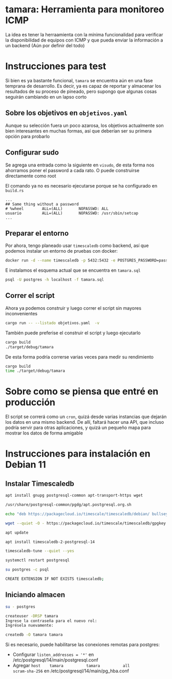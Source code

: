# tamara: Herramienta para monitoreo ICMP

La idea es tener la herraamienta con la mínima funcionalidad para verificar la disponibilidad de equipos con ICMP y que pueda enviar la información a un backend (Aún por definir del todo)

# Instrucciones para test

Si bien es ya bastante funcional, `tamara` se encuentra aún en una fase temprana de desarrollo. Es decir, ya es capaz de reportar y almacenar los resultados de su proceso de pineado, pero supongo que algunas cosas seguirán cambiando en un lapso corto

## Sobre los objetivos en `objetivos.yaml`
Aunque su selección fuera un poco azarosa, los objetivos actualmente son bien interesantes en muchas formas, así que deberían ser su primera opción para probarlo

## Configurar sudo
Se agrega una entrada como la siguiente en `visudo`, de esta forma nos ahorramos poner el password a cada rato. O puede construirse directamente como root

El comando ya no es necesario ejecutarse porque se ha configurado en `build.rs`
```
...
## Same thing without a password
# %wheel        ALL=(ALL)       NOPASSWD: ALL
usuario         ALL=(ALL)	    NOPASSWD: /usr/sbin/setcap
...
```
## Preparar el entorno
Por ahora, tengo planeado usar `timescaledb` como backend, así que podemos instalar un entorno de pruebas con docker:
```bash
docker run -d --name timescaledb -p 5432:5432 -e POSTGRES_PASSWORD=password timescale/timescaledb:latest-pg13-oss
```

E instalamos el esquema actual que se encuentra en `tamara.sql`
```bash
psql -U postgres -h localhost -f tamara.sql
```

## Correr el script 
Ahora ya podemos construir y luego correr el script sin mayores inconvenientes
```bash
cargo run -- --listado objetivos.yaml  -v
```
También puede preferise el construir el script y luego ejecutarlo
```bash
cargo build
./target/debug/tamara
```
De esta forma podría correrse varias veces para medir su rendimiento
```bash
cargo build
time ./target/debug/tamara
```

# Sobre como se piensa que entré en producción
El script se correrá como un `cron`, quizá desde varias instancias que dejarán los datos en una mismo backend. De allí, faltará hacer una API, que incluso podría servir para otras aplicaciones, y quizá un pequeño mapa para mostrar los datos de forma amigable

# Instrucciones para instalación en Debian 11

## Instalar Timescaledb
```bash
apt install gnupg postgresql-common apt-transport-https wget

/usr/share/postgresql-common/pgdg/apt.postgresql.org.sh

echo "deb https://packagecloud.io/timescale/timescaledb/debian/ bullseye main" > /etc/apt/sources.list.d/timescaledb.list

wget --quiet -O - https://packagecloud.io/timescale/timescaledb/gpgkey | gpg --dearmor > /etc/apt/trusted.gpg.d/timescaledb.gpg

apt update

apt install timescaledb-2-postgresql-14

timescaledb-tune --quiet --yes

systemctl restart postgresql

su postgres -c psql

CREATE EXTENSION IF NOT EXISTS timescaledb;

```

## Iniciando almacen
```bash
su - postgres

createuser -DRSP tamara
Ingrese la contraseña para el nuevo rol: 
Ingrésela nuevamente:

createdb -O tamara tamara
```

Si es necesario, puede habilitarse las conexiones remotas para postgres:

* Configurar `listen_addresses = '*'` en /etc/postgresql/14/main/postgresql.conf
* Agregar `host    tamara          tamara          all                     scram-sha-256` en /etc/postgresql/14/main/pg_hba.conf

